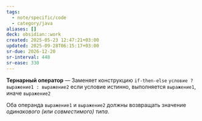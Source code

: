 ```yaml
---
tags:
  - note/specific/code
  - category/java
aliases: []
deck: obsidian::work
created: 2025-05-23 12:47:21+03:00
updated: 2025-09-28T06:15:17+03:00
sr-due: 2026-12-20
sr-interval: 448
sr-ease: 330
---
```


**Тернарный оператор**
—
Заменяет конcтрукцию `if-then-else`
`условие ? выражение1 : выражение2`
если условие истинно, выполняется `выражение1`, иначе `выражение2`

Оба операнда `выражение1` и `выражение2` должны возвращать значение *одинакового (или совместимого) типа*.
